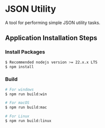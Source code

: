 # JSON Utility

A tool for performing simple JSON utility tasks.

## Application Installation Steps

### Install Packages

```bash
$ Recommended nodejs version >= 22.x.x LTS
$ npm install
```

### Build

```bash
# For windows
$ npm run build:win

# For macOS
$ npm run build:mac

# For Linux
$ npm run build:linux
```
